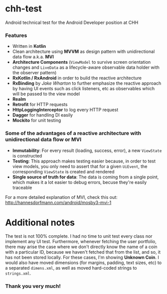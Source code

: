 # chh-test
Android technical test for the Android Developer position at CHH

### Features

* Written in **Kotlin**
* Clean architecture using **MVVM** as design pattern with unidirectional data flow a.k.a. **MVI**
* **Architecture Components** (`ViewModel` to survive screen orientation changes and `LiveData` as a lifecycle-aware observable data holder with the observer pattern)
* **RxKotlin / RxAndroid** in order to build the reactive architecture
* **RxBinding** by *Jake Wharton* to further emphasize the reactive approach by having UI events such as click listeners, etc as observables which will be passed to the view model
* **Realm**
* **Retrofit** for HTTP requests
* **HttpLoggingInterceptor** to log every HTTP request
* **Dagger** for handling DI easily
* **Mockito** for unit testing

### Some of the advantages of a reactive architecture with unidirectional data flow or MVI

* **Immutability**: For every result (loading, success, error), a new `ViewState` is constructed
* **Testing**: This approach makes testing easier because, in order to test view models, you only need to assert that for a given `UiEvent`, the corresponding `ViewState` is created and rendered
* **Single source of truth for data**: The data is coming from a single point, which makes it a lot easier to debug errors, becuse they're easily traceable

For a more detailed explanation of MVI, check this out: http://hannesdorfmann.com/android/mosby3-mvi-1


# Additional notes

The test is not 100% complete. I had no time to unit test every class nor implement any UI test. Furthermore, whenever fetching the user portfolio, there may arise the case where we don't directly know the name of a coin with a particular ID, because we haven't fetched that from the list, and so, it has not been stored locally. For these cases, I'm showing **Unknown Coin**. I would also have moved dimensions (for margins, padding, text sizes, etc)  to a separated `dimens.xml`, as well as moved hard-coded strings to `strings.xml`.

### Thank you very much!
